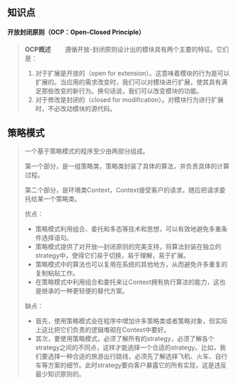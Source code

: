 ## 知识点

#### 开放封闭原则（OCP：Open-Closed Principle）

> **OCP概述**
> 　　遵循开放-封闭原则设计出的模块具有两个主要的特征。它们是：
>
> 1. 对于扩展是开放的（open for extension）。这意味着模块的行为是可以扩展的。当应用的需求改变时，我们可以对模块进行扩展，使其具有满足那些改变的新行为。换句话说，我们可以改变模块的功能。
> 2. 对于修改是封闭的（closed for modification）。对模块行为进行扩展时，不必改动模块的源代码。

## 策略模式

> 一个基于策略模式的程序至少由两部分组成。
>
> 第一个部分，是一组策略类，策略类封装了具体的算法，并负责具体的计算过程。
>
> 第二个部分，是环境类Context，Context接受客户的请求，随后把请求委托给某一个策略类。
>
> 优点：
>
> - 策略模式利用组合、委托和多态等技术和思想，可以有效地避免多重条件选择语句。
> - 策略模式提供了对开放—封闭原则的完美支持，将算法封装在独立的strategy中，使得它们易于切换，易于理解，易于扩展。
> - 策略模式中的算法也可以复用在系统的其他地方，从而避免许多重复的复制粘贴工作。
> - 在策略模式中利用组合和委托来让Context拥有执行算法的能力，这也是继承的一种更轻便的替代方案。
>
> 缺点：
>
> - 首先，使用策略模式会在程序中增加许多策略类或者策略对象，但实际上这比把它们负责的逻辑堆砌在Context中要好。
> - 其次，要使用策略模式，必须了解所有的strategy，必须了解各个strategy之间的不同点，这样才能选择一个合适的strategy。比如，我们要选择一种合适的旅游出行路线，必须先了解选择飞机、火车、自行车等方案的细节。此时strategy要向客户暴露它的所有实现，这是违反最少知识原则的。
